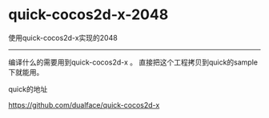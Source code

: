 quick-cocos2d-x-2048
====================

使用quick-cocos2d-x实现的2048

----

编译什么的需要用到quick-cocos2d-x 。 直接把这个工程拷贝到quick的sample下就能用。

quick的地址

https://github.com/dualface/quick-cocos2d-x
